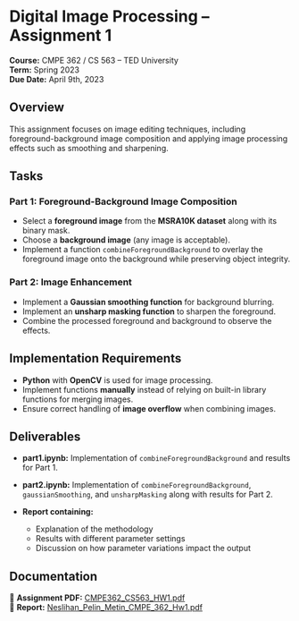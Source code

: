 # Digital Image Processing – Assignment 1

**Course:** CMPE 362 / CS 563 – TED University  
**Term:** Spring 2023  
**Due Date:** April 9th, 2023  

## Overview

This assignment focuses on image editing techniques, including foreground-background image composition and applying image processing effects such as smoothing and sharpening.

## Tasks

### **Part 1: Foreground-Background Image Composition**
- Select a **foreground image** from the **MSRA10K dataset** along with its binary mask.
- Choose a **background image** (any image is acceptable).
- Implement a function `combineForegroundBackground` to overlay the foreground image onto the background while preserving object integrity.

### **Part 2: Image Enhancement**
- Implement a **Gaussian smoothing function** for background blurring.
- Implement an **unsharp masking function** to sharpen the foreground.
- Combine the processed foreground and background to observe the effects.

## Implementation Requirements

- **Python** with **OpenCV** is used for image processing.
- Implement functions **manually** instead of relying on built-in library functions for merging images.
- Ensure correct handling of **image overflow** when combining images.

## Deliverables

- **part1.ipynb:** Implementation of `combineForegroundBackground` and results for Part 1.
- **part2.ipynb:** Implementation of `combineForegroundBackground`, `gaussianSmoothing`, and `unsharpMasking` along with results for Part 2.

- **Report containing:**
  - Explanation of the methodology
  - Results with different parameter settings
  - Discussion on how parameter variations impact the output

## Documentation
📄 **Assignment PDF:** [CMPE362_CS563_HW1.pdf](./Homework-1/CMPE362_CS563_HW1.pdf)  
📑 **Report:** [Neslihan_Pelin_Metin_CMPE_362_Hw1.pdf](./Homework-1/NeslihanPelinMetin_CMPE_362_Hw1.pdf)
